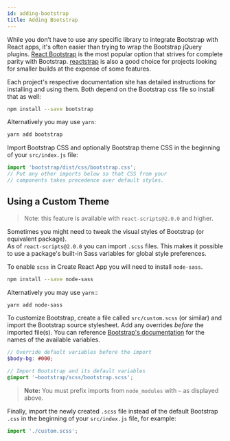 ```yaml
---
id: adding-bootstrap
title: Adding Bootstrap
---
```


While you don’t have to use any specific library to integrate Bootstrap with React apps, it's often easier than trying to wrap the Bootstrap jQuery plugins. [React Bootstrap](https://react-bootstrap.netlify.com/) is the most popular option that strives for complete parity with Bootstrap. [reactstrap](https://reactstrap.github.io/) is also a good choice for projects looking for smaller builds at the expense of some features.

Each project's respective documentation site has detailed instructions for installing and using them. Both depend on the Bootstrap css file so install that as well:

```sh
npm install --save bootstrap
```

Alternatively you may use `yarn`:

```sh
yarn add bootstrap
```

Import Bootstrap CSS and optionally Bootstrap theme CSS in the beginning of your `src/index.js` file:

```js
import 'bootstrap/dist/css/bootstrap.css';
// Put any other imports below so that CSS from your
// components takes precedence over default styles.
```

## Using a Custom Theme

> Note: this feature is available with `react-scripts@2.0.0` and higher.

Sometimes you might need to tweak the visual styles of Bootstrap (or equivalent package).<br />
As of `react-scripts@2.0.0` you can import `.scss` files. This makes it possible to use a package's built-in Sass variables for global style preferences.

To enable `scss` in Create React App you will need to install `node-sass`.

```sh
npm install --save node-sass
```

Alternatively you may use `yarn`::

```sh
yarn add node-sass
```

To customize Bootstrap, create a file called `src/custom.scss` (or similar) and import the Bootstrap source stylesheet. Add any overrides _before_ the imported file(s). You can reference [Bootstrap's documentation](https://getbootstrap.com/docs/4.1/getting-started/theming/#css-variables) for the names of the available variables.

```scss
// Override default variables before the import
$body-bg: #000;

// Import Bootstrap and its default variables
@import '~bootstrap/scss/bootstrap.scss';
```

> **Note:** You must prefix imports from `node_modules` with `~` as displayed above.

Finally, import the newly created `.scss` file instead of the default Bootstrap `.css` in the beginning of your `src/index.js` file, for example:

```javascript
import './custom.scss';
```

